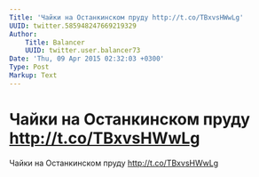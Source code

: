 ```yaml
---
Title: 'Чайки на Останкинском пруду http://t.co/TBxvsHWwLg'
UUID: twitter.585948247669219329
Author:
    Title: Balancer
    UUID: twitter.user.balancer73
Date: 'Thu, 09 Apr 2015 02:32:03 +0300'
Type: Post
Markup: Text
---
```


# Чайки на Останкинском пруду http://t.co/TBxvsHWwLg

Чайки на Останкинском пруду http://t.co/TBxvsHWwLg